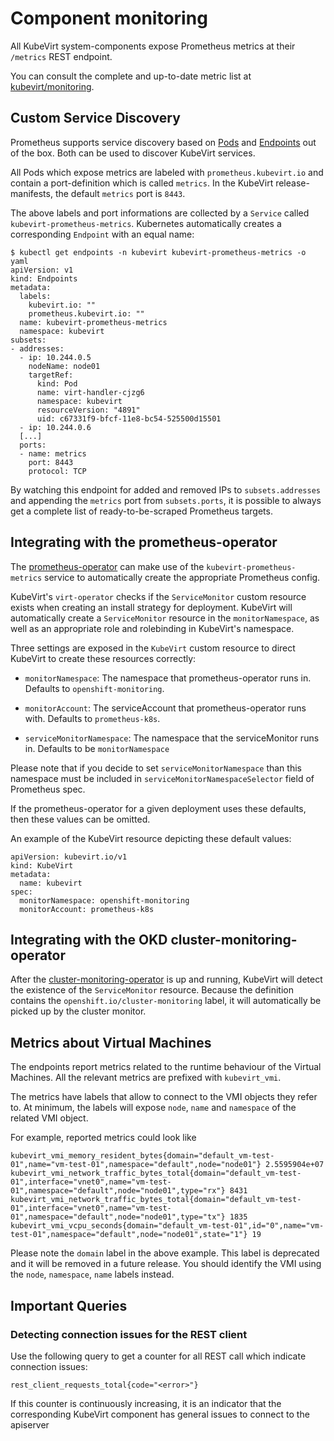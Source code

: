# Component monitoring

All KubeVirt system-components expose Prometheus metrics at their
`/metrics` REST endpoint.

You can consult the complete and up-to-date metric list at [kubevirt/monitoring](https://github.com/kubevirt/monitoring/blob/main/docs/metrics.md).

## Custom Service Discovery

Prometheus supports service discovery based on
[Pods](https://prometheus.io/docs/prometheus/latest/configuration/configuration/#pod)
and
[Endpoints](https://prometheus.io/docs/prometheus/latest/configuration/configuration/#endpoints)
out of the box. Both can be used to discover KubeVirt services.

All Pods which expose metrics are labeled with `prometheus.kubevirt.io`
and contain a port-definition which is called `metrics`. In the KubeVirt
release-manifests, the default `metrics` port is `8443`.

The above labels and port informations are collected by a `Service`
called `kubevirt-prometheus-metrics`. Kubernetes automatically creates a
corresponding `Endpoint` with an equal name:

    $ kubectl get endpoints -n kubevirt kubevirt-prometheus-metrics -o yaml
    apiVersion: v1
    kind: Endpoints
    metadata:
      labels:
        kubevirt.io: ""
        prometheus.kubevirt.io: ""
      name: kubevirt-prometheus-metrics
      namespace: kubevirt
    subsets:
    - addresses:
      - ip: 10.244.0.5
        nodeName: node01
        targetRef:
          kind: Pod
          name: virt-handler-cjzg6
          namespace: kubevirt
          resourceVersion: "4891"
          uid: c67331f9-bfcf-11e8-bc54-525500d15501
      - ip: 10.244.0.6
      [...]
      ports:
      - name: metrics
        port: 8443
        protocol: TCP

By watching this endpoint for added and removed IPs to
`subsets.addresses` and appending the `metrics` port from
`subsets.ports`, it is possible to always get a complete list of
ready-to-be-scraped Prometheus targets.

## Integrating with the prometheus-operator

The [prometheus-operator](https://github.com/coreos/prometheus-operator)
can make use of the `kubevirt-prometheus-metrics` service to
automatically create the appropriate Prometheus config.

KubeVirt's `virt-operator` checks if the `ServiceMonitor` custom
resource exists when creating an install strategy for deployment.
KubeVirt will automatically create a `ServiceMonitor` resource in the
`monitorNamespace`, as well as an appropriate role and rolebinding in
KubeVirt's namespace.

Three settings are exposed in the `KubeVirt` custom resource to direct
KubeVirt to create these resources correctly:

-   `monitorNamespace`: The namespace that prometheus-operator runs in.
    Defaults to `openshift-monitoring`.

-   `monitorAccount`: The serviceAccount that prometheus-operator runs
    with. Defaults to `prometheus-k8s`.

-   `serviceMonitorNamespace`: The namespace that the serviceMonitor runs in.
    Defaults to be `monitorNamespace` 

Please note that if you decide to set `serviceMonitorNamespace` than this 
namespace must be included in `serviceMonitorNamespaceSelector` field of 
Prometheus spec.

If the prometheus-operator for a given deployment uses these defaults,
then these values can be omitted.

An example of the KubeVirt resource depicting these default values:

    apiVersion: kubevirt.io/v1
    kind: KubeVirt
    metadata:
      name: kubevirt
    spec:
      monitorNamespace: openshift-monitoring
      monitorAccount: prometheus-k8s

## Integrating with the OKD cluster-monitoring-operator

After the
[cluster-monitoring-operator](https://github.com/openshift/cluster-monitoring-operator)
is up and running, KubeVirt will detect the existence of the
`ServiceMonitor` resource. Because the definition contains the
`openshift.io/cluster-monitoring` label, it will automatically be picked
up by the cluster monitor.

## Metrics about Virtual Machines

The endpoints report metrics related to the runtime behaviour of the
Virtual Machines. All the relevant metrics are prefixed with
`kubevirt_vmi`.

The metrics have labels that allow to connect to the VMI objects they
refer to. At minimum, the labels will expose `node`, `name` and
`namespace` of the related VMI object.

For example, reported metrics could look like

```
kubevirt_vmi_memory_resident_bytes{domain="default_vm-test-01",name="vm-test-01",namespace="default",node="node01"} 2.5595904e+07
kubevirt_vmi_network_traffic_bytes_total{domain="default_vm-test-01",interface="vnet0",name="vm-test-01",namespace="default",node="node01",type="rx"} 8431
kubevirt_vmi_network_traffic_bytes_total{domain="default_vm-test-01",interface="vnet0",name="vm-test-01",namespace="default",node="node01",type="tx"} 1835
kubevirt_vmi_vcpu_seconds{domain="default_vm-test-01",id="0",name="vm-test-01",namespace="default",node="node01",state="1"} 19
```

Please note the `domain` label in the above example. This label is
deprecated and it will be removed in a future release. You should
identify the VMI using the `node`, `namespace`, `name` labels instead.

## Important Queries

### Detecting connection issues for the REST client

Use the following query to get a counter for all REST call which
indicate connection issues:

    rest_client_requests_total{code="<error>"}

If this counter is continuously increasing, it is an indicator that the
corresponding KubeVirt component has general issues to connect to the
apiserver
